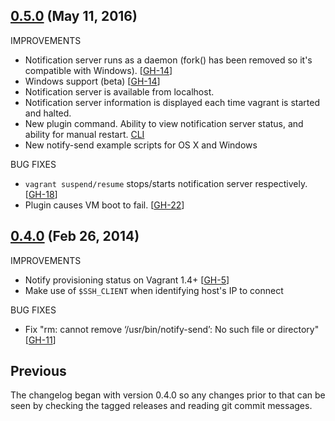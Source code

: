 

## [0.5.0](https://github.com/fgrehm/vagrant-notify/compare/v0.4.0...v0.5.0) (May 11, 2016)

IMPROVEMENTS

  - Notification server runs as a daemon (fork() has been removed so it's compatible with Windows). [[GH-14]]
  - Windows support (beta) [[GH-14]]
  - Notification server is available from localhost.
  - Notification server information is displayed each time vagrant is started and halted.
  - New plugin command. Ability to view notification server status, and ability for manual restart. [CLI](https://gist.github.com/alpha01/9b81caca694a2735e658f978c41600b5)
  - New notify-send example scripts for OS X and Windows

BUG FIXES

  - `vagrant suspend/resume` stops/starts notification server respectively. [[GH-18]]
  - Plugin causes VM boot to fail. [[GH-22]]

[GH-14]:https://github.com/fgrehm/vagrant-notify/issues/14
[GH-18]:https://github.com/fgrehm/vagrant-notify/issues/18
[GH-22]:https://github.com/fgrehm/vagrant-notify/pull/22


## [0.4.0](https://github.com/fgrehm/vagrant-notify/compare/v0.3.0...v0.4.0) (Feb 26, 2014)

IMPROVEMENTS

  - Notify provisioning status on Vagrant 1.4+ [[GH-5]]
  - Make use of `$SSH_CLIENT` when identifying host's IP to connect

BUG FIXES

  - Fix "rm: cannot remove ‘/usr/bin/notify-send’: No such file or directory" [[GH-11]]

## Previous

The changelog began with version 0.4.0 so any changes prior to that
can be seen by checking the tagged releases and reading git commit
messages.


[GH-5]:https://github.com/fgrehm/vagrant-notify/issues/5
[GH-11]:https://github.com/fgrehm/vagrant-notify/issues/11
